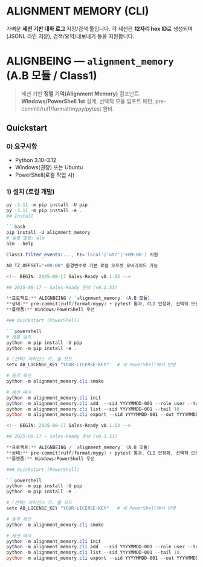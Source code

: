 ﻿# ALIGNMENT MEMORY (CLI)

가벼운 **세션 기반 대화 로그** 저장/검색 툴입니다. 각 세션은 **12자리 hex ID**로 생성되며(JSONL 라인 저장), 검색/요약/내보내기 등을 지원합니다.

# ALIGNBEING — `alignment_memory` (A.B 모듈 / Class1)

> 세션 기반 **정렬 기억(Alignment Memory)** 컴포넌트.
> **Windows/PowerShell 1st** 설계, 선택적 모듈 임포트 패턴, pre-commit/ruff/format/mypy/pytest 완비.

## Quickstart

### 0) 요구사항
- Python 3.10–3.12
- Windows(권장) 또는 Ubuntu
- PowerShell(로컬 작업 시)

### 1) 설치 (로컬 개발)
```powershell
py -3.11 -m pip install -U pip
py -3.11 -m pip install -e .
## Install

```bash
pip install -U alignment_memory
# 실행 명령: alm
alm --help

Class1.filter_events(..., tz='local'|'utc'|'+09:00') 지원

AB_TZ_OFFSET="+09:00" 환경변수로 기본 로컬 오프셋 오버라이드 가능

<!-- BEGIN: 2025-08-17 Sales-Ready v0.1.53 -->

## 2025-08-17 — Sales-Ready 준비 (v0.1.53)

**프로젝트:** ALIGNBEING / `alignment_memory` (A.B 모듈)
**상태:** pre-commit(ruff/format/mypy) + pytest 통과, CLI 안정화, 선택적 모듈 임포트 적용
**플랫폼:** Windows/PowerShell 우선

### Quickstart (PowerShell)

```powershell
# 개발 설치
python -m pip install -U pip
python -m pip install -e .

# (선택) 라이선스 키: 풀 모드
setx AB_LICENSE_KEY "YOUR-LICENSE-KEY"   # 새 PowerShell에서 반영

# 동작 확인
python -m alignment_memory.cli smoke

# 세션 예시
python -m alignment_memory.cli init
python -m alignment_memory.cli add  --sid YYYYMMDD-001 --role user --text "hello"
python -m alignment_memory.cli list --sid YYYYMMDD-001 --tail 10
python -m alignment_memory.cli export --sid YYYYMMDD-001 --out YYYYMMDD-001.csv

<!-- BEGIN: 2025-08-17 Sales-Ready v0.1.53 -->

## 2025-08-17 — Sales-Ready 준비 (v0.1.53)

**프로젝트:** ALIGNBEING / `alignment_memory` (A.B 모듈)
**상태:** pre-commit(ruff/format/mypy) + pytest 통과, CLI 안정화, 선택적 모듈 임포트 적용
**플랫폼:** Windows/PowerShell 우선

### Quickstart (PowerShell)

```powershell
python -m pip install -U pip
python -m pip install -e .

# (선택) 라이선스 키: 풀 모드
setx AB_LICENSE_KEY "YOUR-LICENSE-KEY"   # 새 PowerShell에서 반영

# 동작 확인
python -m alignment_memory.cli smoke

# 세션 예시
python -m alignment_memory.cli init
python -m alignment_memory.cli add  --sid YYYYMMDD-001 --role user --text "hello"
python -m alignment_memory.cli list --sid YYYYMMDD-001 --tail 10
python -m alignment_memory.cli export --sid YYYYMMDD-001 --out YYYYMMDD-001.csv
